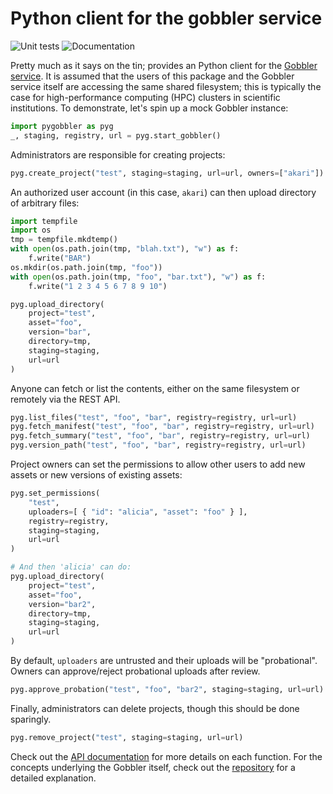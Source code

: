 <!-- These are examples of badges you might want to add to your README:
     please update the URLs accordingly

[![Built Status](https://api.cirrus-ci.com/github/<USER>/pygobbler.svg?branch=main)](https://cirrus-ci.com/github/<USER>/pygobbler)
[![ReadTheDocs](https://readthedocs.org/projects/pygobbler/badge/?version=latest)](https://pygobbler.readthedocs.io/en/stable/)
[![Coveralls](https://img.shields.io/coveralls/github/<USER>/pygobbler/main.svg)](https://coveralls.io/r/<USER>/pygobbler)
[![PyPI-Server](https://img.shields.io/pypi/v/pygobbler.svg)](https://pypi.org/project/pygobbler/)
[![Conda-Forge](https://img.shields.io/conda/vn/conda-forge/pygobbler.svg)](https://anaconda.org/conda-forge/pygobbler)
[![Monthly Downloads](https://pepy.tech/badge/pygobbler/month)](https://pepy.tech/project/pygobbler)
[![Twitter](https://img.shields.io/twitter/url/http/shields.io.svg?style=social&label=Twitter)](https://twitter.com/pygobbler)
-->

# Python client for the gobbler service

![Unit tests](https://github.com/ArtifactDB/gobbler-py/actions/workflows/run-tests.yaml/badge.svg)
![Documentation](https://github.com/ArtifactDB/gobbler-py/actions/workflows/build-docs.yaml/badge.svg)

Pretty much as it says on the tin; provides an Python client for the [Gobbler service](https://github.com/ArtifactDB/gobbler).
It is assumed that the users of this package and the Gobbler service itself are accessing the same shared filesystem;
this is typically the case for high-performance computing (HPC) clusters in scientific institutions.
To demonstrate, let's spin up a mock Gobbler instance:

```python
import pygobbler as pyg
_, staging, registry, url = pyg.start_gobbler()
```

Administrators are responsible for creating projects:

```python
pyg.create_project("test", staging=staging, url=url, owners=["akari"])
```

An authorized user account (in this case, `akari`) can then upload directory of arbitrary files:

```python
import tempfile
import os
tmp = tempfile.mkdtemp()
with open(os.path.join(tmp, "blah.txt"), "w") as f:
    f.write("BAR")
os.mkdir(os.path.join(tmp, "foo"))
with open(os.path.join(tmp, "foo", "bar.txt"), "w") as f:
    f.write("1 2 3 4 5 6 7 8 9 10")

pyg.upload_directory(
    project="test", 
    asset="foo", 
    version="bar", 
    directory=tmp,
    staging=staging, 
    url=url
)
```

Anyone can fetch or list the contents, either on the same filesystem or remotely via the REST API.

```python
pyg.list_files("test", "foo", "bar", registry=registry, url=url)
pyg.fetch_manifest("test", "foo", "bar", registry=registry, url=url)
pyg.fetch_summary("test", "foo", "bar", registry=registry, url=url)
pyg.version_path("test", "foo", "bar", registry=registry, url=url)
```

Project owners can set the permissions to allow other users to add new assets or new versions of existing assets:

```python
pyg.set_permissions(
    "test", 
    uploaders=[ { "id": "alicia", "asset": "foo" } ], 
    registry=registry, 
    staging=staging, 
    url=url
)

# And then 'alicia' can do:
pyg.upload_directory(
    project="test", 
    asset="foo", 
    version="bar2", 
    directory=tmp,
    staging=staging, 
    url=url
)
```

By default, `uploaders` are untrusted and their uploads will be "probational".
Owners can approve/reject probational uploads after review.

```python
pyg.approve_probation("test", "foo", "bar2", staging=staging, url=url)
```

Finally, administrators can delete projects, though this should be done sparingly.

```python
pyg.remove_project("test", staging=staging, url=url)
```

Check out the [API documentation](https://artifactdb.github.io/gobbler-py/) for more details on each function.
For the concepts underlying the Gobbler itself, check out the [repository](https://github.com/ArtifactDB/gobbler) for a detailed explanation.
